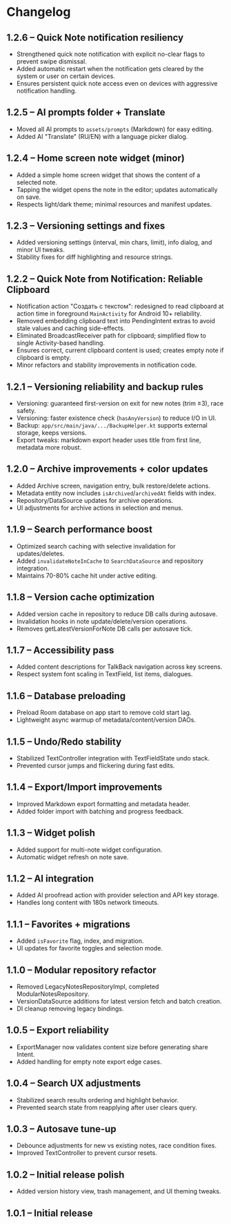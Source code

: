 # Changelog

## 1.2.6 – Quick Note notification resiliency

- Strengthened quick note notification with explicit no-clear flags to prevent swipe dismissal.
- Added automatic restart when the notification gets cleared by the system or user on certain devices.
- Ensures persistent quick note access even on devices with aggressive notification handling.

## 1.2.5 – AI prompts folder + Translate

- Moved all AI prompts to `assets/prompts` (Markdown) for easy editing.
- Added AI "Translate" (RU/EN) with a language picker dialog.

## 1.2.4 – Home screen note widget (minor)

- Added a simple home screen widget that shows the content of a selected note.
- Tapping the widget opens the note in the editor; updates automatically on save.
- Respects light/dark theme; minimal resources and manifest updates.

## 1.2.3 – Versioning settings and fixes

- Added versioning settings (interval, min chars, limit), info dialog, and minor UI tweaks.
- Stability fixes for diff highlighting and resource strings.

## 1.2.2 – Quick Note from Notification: Reliable Clipboard

- Notification action "Создать с текстом": redesigned to read clipboard at action time in foreground `MainActivity` for Android 10+ reliability.
- Removed embedding clipboard text into PendingIntent extras to avoid stale values and caching side-effects.
- Eliminated BroadcastReceiver path for clipboard; simplified flow to single Activity-based handling.
- Ensures correct, current clipboard content is used; creates empty note if clipboard is empty.
- Minor refactors and stability improvements in notification code.

## 1.2.1 – Versioning reliability and backup rules

- Versioning: guaranteed first-version on exit for new notes (trim ≥3), race safety.
- Versioning: faster existence check (`hasAnyVersion`) to reduce I/O in UI.
- Backup: `app/src/main/java/.../BackupHelper.kt` supports external storage, keeps versions.
- Export tweaks: markdown export header uses title from first line, metadata more robust.

## 1.2.0 – Archive improvements + color updates

- Added Archive screen, navigation entry, bulk restore/delete actions.
- Metadata entity now includes `isArchived`/`archivedAt` fields with index.
- Repository/DataSource updates for archive operations.
- UI adjustments for archive actions in selection and menus.

## 1.1.9 – Search performance boost

- Optimized search caching with selective invalidation for updates/deletes.
- Added `invalidateNoteInCache` to `SearchDataSource` and repository integration.
- Maintains 70-80% cache hit under active editing.

## 1.1.8 – Version cache optimization

- Added version cache in repository to reduce DB calls during autosave.
- Invalidation hooks in note update/delete/version operations.
- Removes getLatestVersionForNote DB calls per autosave tick.

## 1.1.7 – Accessibility pass

- Added content descriptions for TalkBack navigation across key screens.
- Respect system font scaling in TextField, list items, dialogues.

## 1.1.6 – Database preloading

- Preload Room database on app start to remove cold start lag.
- Lightweight async warmup of metadata/content/version DAOs.

## 1.1.5 – Undo/Redo stability

- Stabilized TextController integration with TextFieldState undo stack.
- Prevented cursor jumps and flickering during fast edits.

## 1.1.4 – Export/Import improvements

- Improved Markdown export formatting and metadata header.
- Added folder import with batching and progress feedback.

## 1.1.3 – Widget polish

- Added support for multi-note widget configuration.
- Automatic widget refresh on note save.

## 1.1.2 – AI integration

- Added AI proofread action with provider selection and API key storage.
- Handles long content with 180s network timeouts.

## 1.1.1 – Favorites + migrations

- Added `isFavorite` flag, index, and migration.
- UI updates for favorite toggles and selection mode.

## 1.1.0 – Modular repository refactor

- Removed LegacyNotesRepositoryImpl, completed ModularNotesRepository.
- VersionDataSource additions for latest version fetch and batch creation.
- DI cleanup removing legacy bindings.

## 1.0.5 – Export reliability

- ExportManager now validates content size before generating share Intent.
- Added handling for empty note export edge cases.

## 1.0.4 – Search UX adjustments

- Stabilized search results ordering and highlight behavior.
- Prevented search state from reapplying after user clears query.

## 1.0.3 – Autosave tune-up

- Debounce adjustments for new vs existing notes, race condition fixes.
- Improved TextController to prevent cursor resets.

## 1.0.2 – Initial release polish

- Added version history view, trash management, and UI theming tweaks.

## 1.0.1 – Initial release

